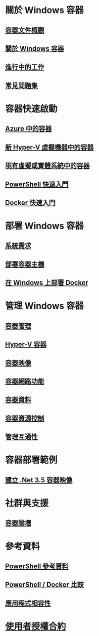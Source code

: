 # 關於 Windows 容器

## [容器文件概觀](./containers_welcome.md)

## [關於 Windows 容器](about/about_overview.md)

## [進行中的工作](about/work_in_progress.md)

## [常見問題集](about/faq.md)

# 容器快速啟動

## [Azure 中的容器](quick_start/azure_setup.md)

## [新 Hyper-V 虛擬機器中的容器](quick_start/container_setup.md)

## [現有虛擬或實體系統中的容器](quick_start/inplace_setup.md)

## [PowerShell 快速入門](quick_start/manage_powershell.md)

## [Docker 快速入門](quick_start/manage_docker.md)

# 部署 Windows 容器

## [系統需求](deployment/system_requirements.md)

## [部署容器主機](deployment/deployment.md)

## [在 Windows 上部署 Docker](deployment/docker_windows.md)

# 管理 Windows 容器

## [容器管理](management/manage_containers.md)

## [Hyper-V 容器](management/hyperv_container.md)

## [容器映像](management/manage_images.md)

## [容器網路功能](management/container_networking.md)

## [容器資料](management/manage_data.md)

## [容器資源控制](management/manage_resources.md)

## [管理互通性](management/hcs_powershell.md)

# 容器部署範例

## [建立 .Net 3.5 容器映像](examples/dotnet35.md)

# 社群與支援

## [容器論壇](https://social.msdn.microsoft.com/Forums/en-US/home?forum=windowscontainers)

# 參考資料

## [PowerShell 參考資料](https://technet.microsoft.com/en-us/library/mt433069.aspx)

## [PowerShell / Docker 比較](reference/ps_docker_comparison.md)

## [應用程式相容性](reference/app_compat.md)

# [使用者授權合約](EULA.md)


